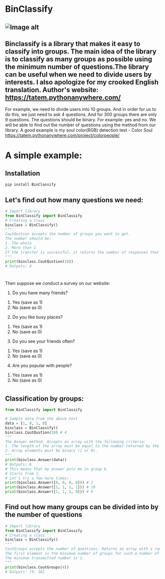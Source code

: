 # BinClassify
![Image alt](https://res.cloudinary.com/tatemmedia/image/upload/v1641976135/logoBinClassify.jpg)
---
Binclassify is a library that makes it easy to classify into groups. The main idea of the library is to classify as many groups as possible using the minimum number of questions.The library can be useful when we need to divide users by interests.
I also apologize for my crooked English translation.
Author's website:
https://tatem.pythonanywhere.com/
---
For example, we need to divide users into 10 groups. And in order for us to do this, we just need to ask 4 questions. And for 300 groups there are only 9 questions.
The questions should be binary. For example: yes and no. We will be able to find out the number of questions using the method from our library. 
A good example is my soul color(RGB) detection test - Color Soul https://tatem.pythonanywhere.com/project/colorpeople/
#
#
# A simple example:
## Installation
```python
pip install BinClassify
```
## Let's find out how many questions we need:
```python
# Import library
from BinClassify import BinClassify
# Creating a class
binclass = BinClassify()
"""
CoutQustion accepts the number of groups you want to get.
The number should be:
1. The whole
2. More than 1
If the transfer is successful, it returns the number of responses that you must pass to the Answer method.
"""
print(binclass.CoutQustion(10))
# Outputs: 4
```
#
#
Then suppose we conduct a survey on our website:
1) Do you have many friends?
1. Yes (save as 1)
2. No (save as 0)
2) Do you like busy places?
1. Yes (save as 1)
2. No (save as 0)
3) Do you see your friends often?
1. Yes (save as 1)
2. No (save as 0)
4) Are you popular with people?
1. Yes (save as 1)
2. No (save as 0)
#
#
## Classification by groups:
```python
from BinClassify import BinClassify

# Sample data from the above test
data = [1, 0, 1, 0]
binclass = BinClassify()
binclass.CoutQustion(10) # 4
"""
The Answer method. Accepts an array with the following criteria:
1. The length of the array must be equal to the number returned by the CoutQustion method.
2. Array elements must be binary (1 or 0).
"""
print(binclass.Answer(data))
# Outputs: 6
# This means that my answer puts me in group 6.
# Starts from 1.
# Let's try a few more times:
print(binclass.Answer([0, 0, 0, 0])) # 1 
print(binclass.Answer([1, 1, 1, 1])) # 10
print(binclass.Answer([1, 1, 1, 0])) # 9
```
## Find out how many groups can be divided into by the number of questions
```python
# Import library
from BinClassify import BinClassify
# Creating a class
binclass = BinClassify()
"""
CoutGroups accepts the number of questions. Returns an array with a range of the number of groups.
The first element is the minimum number of groups for such a number of questions, the second is the maximum.
The minimum transmitted number is 1.
"""
print(binclass.CoutGroups(4))
# Outputs: [9, 16]
```